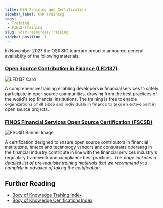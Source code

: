 ```yaml
---
title: OSR Training and Certification
sidebar_label: OSR Training
tags:
 - Training
 - FINOS-Training
slug: /osr-resources/Training
sidebar_position: 1
---
```


In November 2023 the OSR SIG team are proud to announce general availability of the following materials:

### [Open Source Contribution in Finance (LFD137)](../bok/Training/LFD137-Contribution-In-Finance)

![LFD137 Card](/img/bok/training/Training_LFD137_102034.png)

A comprehensive training enabling developers in financial services to safely participate in open source communities, drawing from the best practices of the world's top financial institutions. The training is free to enable organizations of all sizes and individuals in finance to take an active part in open source projects.

### [FINOS Financial Services Open Source Certification (FSOSD)](../bok/Certifications/FSOSD)

![FSOSD Banner Image](/img/bok/training/Training_CertLaunch_FSOSD.png)

A certification designed to ensure open source contributors in financial institutions, fintech and technology vendors and consultants operating in the financial industry contribute in line with the financial services industry's regulatory framework and compliance best practices.  _This page includes a detailed list of pre-requisite training materials that we recommend you complete in advance of taking the certification_.

## Further Reading
 
- [Body of Knowledge Training Index](../bok/Training/Introduction)
- [Body of Knowledge Certifications Index](../bok/Certifications/Introduction)

